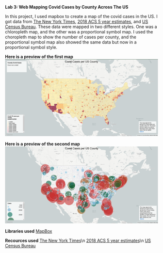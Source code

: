 **Lab 3: Web Mapping Covid Cases by County Across The US**

In this project, I used mapbox to create a map of the covid cases in the US. I got data from [The New York Times](https://github.com/nytimes/covid-19-data/blob/43d32dde2f87bd4dafbb7d23f5d9e878124018b8/live/us-counties.csv), [2018 ACS 5 year estimates](https://data.census.gov/cedsci/table?g=0100000US.050000&d=ACS%205-Year%20Estimates%20Data%20Profiles&tid=ACSDP5Y2018.DP05&hidePreview=true), and [US Census Bureau](https://www.census.gov/geographies/mapping-files/time-series/geo/carto-boundary-file.html). These data were mapped in two different styles. One was a chloropleth map, and the other was a proportional symbol map. I used the choropleth map to show the number of cases per county, and the proportional symbol map also showed the same data but now in a proportional symbol style.

**Here is a preview of the first map**
![map 1](/img/map1.png)

**Here is a preview of the second map**
![map 2](/img/map2.png)

**Libraries used**
[MapBox](https://www.mapbox.com/)

**Recources used**
[The New York Times](https://github.com/nytimes/covid-19-data/blob/43d32dde2f87bd4dafbb7d23f5d9e878124018b8/live/us-counties.csv)\n
[2018 ACS 5 year estimates](https://data.census.gov/cedsci/table?g=0100000US.050000&d=ACS%205-Year%20Estimates%20Data%20Profiles&tid=ACSDP5Y2018.DP05&hidePreview=true)\n
[US Census Bureau](https://www.census.gov/geographies/mapping-files/time-series/geo/carto-boundary-file.html)
